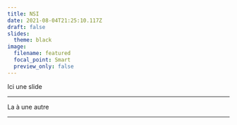 ```yaml
---
title: NSI
date: 2021-08-04T21:25:10.117Z
draft: false
slides:
  theme: black
image:
  filename: featured
  focal_point: Smart
  preview_only: false
---
```

Ici une slide

---

La à une autre

---